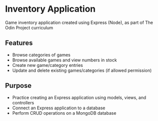 # Inventory Application

Game inventory application created using Express (Node), as part of The Odin Project curriculum

## Features

- Browse categories of games
- Browse available games and view numbers in stock
- Create new game/category entries
- Update and delete existing games/categories (if allowed permission)

## Purpose

- Practice creating an Express application using models, views, and controllers
- Connect an Express application to a database
- Perform CRUD operations on a MongoDB database
